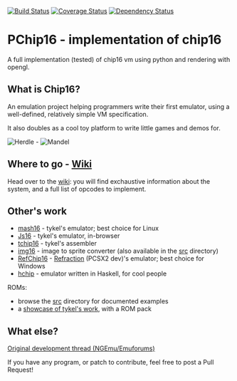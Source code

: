 [![Build Status](https://travis-ci.org/leandromoreira/python_chip16.svg)](https://travis-ci.org/leandromoreira/python_chip16)
[![Coverage Status](https://coveralls.io/repos/leandromoreira/python_chip16/badge.png)](https://coveralls.io/r/leandromoreira/python_chip16)
[![Dependency Status](https://gemnasium.com/leandromoreira/python_chip16.svg)](https://gemnasium.com/leandromoreira/python_chip16)


PChip16 - implementation of chip16
============================

A full implementation (tested) of chip16 vm using python and rendering with opengl.

## What is Chip16?
An emulation project helping programmers write their first emulator, using a well-defined, relatively simple VM specification.

It also doubles as a cool toy platform to write little games and demos for.

![Herdle](http://www.doc.ic.ac.uk/~tk2010/chip16/images/herdle.png) -
![Mandel](http://i.imgur.com/mLDBryG.png)

## Where to go - [Wiki](https://github.com/tykel/chip16/wiki)

Head over to the [wiki](https://github.com/tykel/chip16/wiki): you will find exchaustive information about the system, and a full list of opcodes to implement.

## Other's work
* [mash16](http://code.google.com/p/mash16) - tykel's emulator; best choice for Linux
* [Js16](http://www.doc.ic.ac.uk/~tk2010/chip16) - tykel's emulator, in-browser
* [tchip16](http://code.google.com/p/tchip16) - tykel's assembler
* [img16](http://code.google.com/p/img16) - image to sprite converter (also available in the [src](https://github.com/tykel/chip16/tree/master/src) directory)
* [RefChip16](http://code.google.com/p/refchip16) - [Refraction](http://code.google.com/u/refraction) (PCSX2 dev)'s emulator; best choice for Windows
* [hchip](http://github.com/vahokif/hchip) - emulator written in Haskell, for cool people

ROMs:
* browse the [src](https://github.com/tykel/chip16/tree/master/src) directory for documented examples
* a [showcase of tykel's work](http://www.doc.ic.ac.uk/~tk2010/chip16/games), with a ROM pack

## What else?

[Original development thread (NGEmu/Emuforums)](http://forums.ngemu.com/showthread.php?t=145620)

If you have any program, or patch to contribute, feel free to post a Pull Request!
